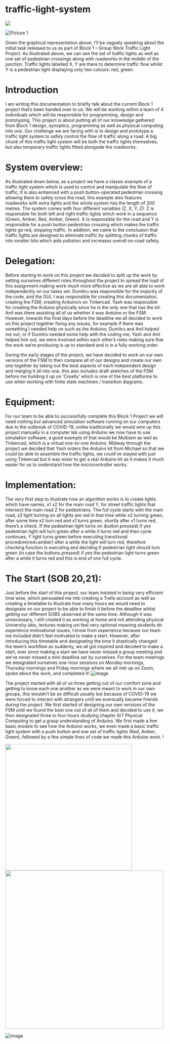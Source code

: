# traffic-light-system


![](https://imgur.com/a/bCkzouV.png)

![Picture 1](https://user-images.githubusercontent.com/62725538/116269300-03671980-a776-11eb-9a6c-68bce6a2f756.png)

Given the graphical representation above, I’ll be vaguely speaking about the initial task released to us as part of Block 1 – Group Work Traffic Light Project. As illustrated above, we can see the set of traffic lights as well as one set of pedestrian crossings along with roadworks in the middle of the junction. Traffic lights labelled X, Y are there to determine traffic flow whilst Y is a pedestrian light displaying only two colours: red, green.

# Introduction 

I am writing this documentation to briefly talk about the current Block 1 project that’s been handed over to us. We will be working within a team of 4 individuals which will be responsible for programming, design and prototyping. This project is about putting all of our knowledge gathered from Block 1 design, synoptics, programming as well as physical computing into one. Our challenge we are facing with is to design and prototype a traffic light system to safely control the flow of traffic along a road. A big chunk of this traffic light system will be both the traffic lights themselves, but also temporary traffic lights fitted alongside the roadworks.


# System overview:

As illustrated down below, as a project we have a classic example of a traffic light system which is used to control and manipulate the flow of traffic, it is also enhanced with a push button-operated pedestrian crossing allowing them to safely cross the road, this example also features roadworks with extra lights and the whole system has the length of 200 metres. The system comes with four different variables (Z, X, Y, Z). Z is responsible for both left and right traffic lights which work in a sequence (Green, Amber, Red, Amber, Green). X is responsible for the road and Y is responsible for a push button pedestrian crossing which makes the traffic lights go red, stopping traffic. In addition, we came to the conclusion that traffic lights are designed to eliminate traffic by splitting chunks of traffic into smaller bits which aids pollution and increases overall on-road safety.

# Delegation: 
Before starting to work on this project we decided to split up the work by setting ourselves different roles throughout the project to spread the load of this assignment making work much more effective as we are all able to work independently on our tasks set. Dumitru was responsible for the majority of the code, and the GUI, I was responsible for creating this documentation, creating the FSM, creating Arduino’s on Tinkercad. Yash was responsible for creating the Arduino physically since he is the only one that has the kit. Anil was there assisting all of us whether it was Arduino or the FSM. However, towards the final days before the deadline we all decided to work on this project together fixing any issues, for example if there was something I needed help on such as the Arduino, Dumitru and Anil helped me out, or if Dumitru needed some help with the coding me, Yash and Anil helped him out, we were involved within each other’s roles making sure that the work we’re producing is up to standard and is in a fully working order.

During the early stages of the project, we have decided to work on our own versions of the FSM to then compare all of our designs and create our own one together by taking out the best aspects of each independent design and merging it all into one, this also includes draft sketches of the FSM before me building it up on ‘Creatly’ which is one of the best platforms to use when working with finite state machines / transition diagrams.

# Equipment: 

For our team to be able to successfully complete this Block 1 Project we will need nothing but advanced simulation software running on our computers due to the outbreak of COVID-19, unlike traditionally we would wire up this project manually in a computer lab using Arduino we now have to use simulation software, a good example of that would be Multisim as well as Tinkercad, which is a virtual one-to-one Arduino. Midway through the project we decided that Yash orders the Arduino kit from Michael so that we could be able to assemble the traffic lights, we could’ve stayed with just using Tinkercad but it was wiser to get a real Arduino kit as it makes it much easier for us to understand how the microcontroller works.

# Implementation: 

The very first step to illustrate how an algorithm works is to create lights which have names, x1 x2 for the main road Y, for street traffic lights that intersect the main road Z for pedestrians. The full cycle starts with the main road, x2 light turning on all lights are red in that time while x2 turning green, after some time x2 turn red and x1 turns green, shortly after x1 turns red, there’s a check. If the pedestrian light turns on (button pressed) if yes pedestrian light will turn green after a while it turns red and then cycle continues, Y light turns green before executing transitional procedure(red+amber) after a while the light will turn red, therefore checking function is executing and deciding if pedestrian light should turn green (in case the buttons pressed) if yes the pedestrian light turns green after a while it turns red and this is end of one full cycle.

# The Start (SOB 20,21):

Just before the start of this project, our team insisted in being very efficient time wise, which persuaded me into creating a Trello account as well as creating a timetable to illustrate how many hours we would need to designate on our project to be able to finish it before the deadline whilst getting our different SOBS observed at the same time. Although it was unnecessary, I still created it as working at home and not attending physical University labs, lectures making uni feel very optional meaning students do experience motivational issues, I know from experience because our team me included didn’t feel motivated to make a start. However, after introducing this timetable and designating the time it drastically changed the team’s workflow as suddenly, we all got inspired and decided to make a start, ever since making a start we have never missed a group meeting and we’ve never missed a mini deadline set by ourselves. For the team meetings we designated ourselves one-hour sessions on Monday mornings, Thursday mornings and Friday mornings where we all met up on Zoom, spoke about the work, and completed it!
![image](https://user-images.githubusercontent.com/62725538/116674353-718d2580-a99c-11eb-85b5-43c40de80f4d.png)

The project started with all of us three getting out of our comfort zone and getting to know each one another as we were meant to work in our own groups, this wouldn’t be so difficult usually but because of COVID-19 we were forced to interact with strangers until we eventually became friends during the project. We first started of designing our own versions of the FSM until we found the best one out of all of them and decided to use it, we then designated three to four hours studying chapter 6/7 Physical Computing to get a grasp understanding of Arduino. We first made a few basic models to see how the Arduino works, we even made a basic traffic light system with a push button and one set of traffic lights (Red, Amber, Green), followed by a few simple lines of code we made this Arduino work. !

<p float="left">
  <img src="https://user-images.githubusercontent.com/62725538/116674703-e52f3280-a99c-11eb-8b96-f48cc8b3914f.png" width="400" />
  <img src="https://user-images.githubusercontent.com/62725538/116674716-e7918c80-a99c-11eb-9e1b-39d06ab498c4.png" width="500" /> 

</p>

![image](https://user-images.githubusercontent.com/62725538/116675685-fcbaeb00-a99d-11eb-9125-7b3965c0ff62.png)













